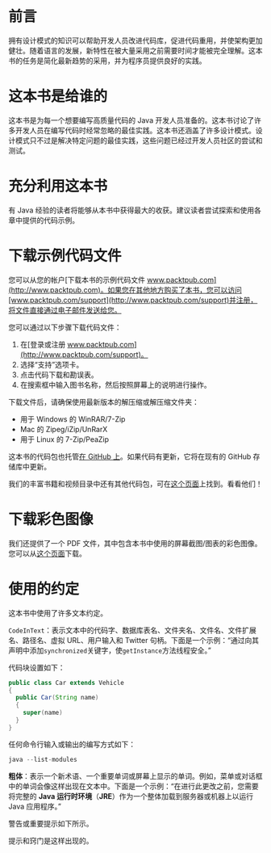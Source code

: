 # 前言

拥有设计模式的知识可以帮助开发人员改进代码库，促进代码重用，并使架构更加健壮。随着语言的发展，新特性在被大量采用之前需要时间才能被完全理解。这本书的任务是简化最新趋势的采用，并为程序员提供良好的实践。

# 这本书是给谁的

这本书是为每一个想要编写高质量代码的 Java 开发人员准备的。这本书讨论了许多开发人员在编写代码时经常忽略的最佳实践。这本书还涵盖了许多设计模式。设计模式只不过是解决特定问题的最佳实践，这些问题已经过开发人员社区的尝试和测试。

# 充分利用这本书

有 Java 经验的读者将能够从本书中获得最大的收获。建议读者尝试探索和使用各章中提供的代码示例。

# 下载示例代码文件

您可以从您的帐户[下载本书的示例代码文件 www.packtpub.com](http://www.packtpub.com)。如果您在其他地方购买了本书，您可以访问[www.packtpub.com/support](http://www.packtpub.com/support)并注册，将文件直接通过电子邮件发送给您。

您可以通过以下步骤下载代码文件：

1.  在[登录或注册 www.packtpub.com](http://www.packtpub.com/support)。
2.  选择“支持”选项卡。
3.  点击代码下载和勘误表。
4.  在搜索框中输入图书名称，然后按照屏幕上的说明进行操作。

下载文件后，请确保使用最新版本的解压缩或解压缩文件夹：

*   用于 Windows 的 WinRAR/7-Zip
*   Mac 的 Zipeg/iZip/UnRarX
*   用于 Linux 的 7-Zip/PeaZip

这本书的代码包也托管[在 GitHub 上](https://github.com/PacktPublishing/Design-Patterns-and-Best-Practices-in-Java)。如果代码有更新，它将在现有的 GitHub 存储库中更新。

我们的丰富书籍和视频目录中还有其他代码包，可在[这个页面](https://github.com/PacktPublishing/)上找到。看看他们！

# 下载彩色图像

我们还提供了一个 PDF 文件，其中包含本书中使用的屏幕截图/图表的彩色图像。您可以从[这个页面](http://www.packtpub.com/sites/default/files/downloads/DesignPatternsandBestPracticesinJava_ColorImages.pdf)下载。

# 使用的约定

这本书中使用了许多文本约定。

`CodeInText`：表示文本中的代码字、数据库表名、文件夹名、文件名、文件扩展名、路径名、虚拟 URL、用户输入和 Twitter 句柄。下面是一个示例：“通过向其声明中添加`synchronized`关键字，使`getInstance`方法线程安全。”

代码块设置如下：

```java
public class Car extends Vehicle
{
  public Car(String name)
  {
    super(name)
  }
}
```

任何命令行输入或输出的编写方式如下：

```java
java --list-modules
```

**粗体**：表示一个新术语、一个重要单词或屏幕上显示的单词。例如，菜单或对话框中的单词会像这样出现在文本中。下面是一个示例：“在进行此更改之前，您需要将完整的 **Java 运行时环境**（**JRE**）作为一个整体加载到服务器或机器上以运行 Java 应用程序。”

警告或重要提示如下所示。

提示和窍门是这样出现的。